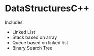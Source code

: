 # DataStructuresC++
Includes:
- Linked List 
- Stack based on array
- Queue based on linked list
- Binary Search Tree
